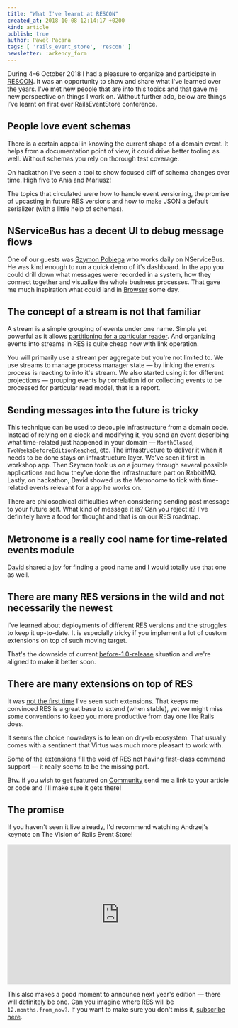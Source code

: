 ```yaml
---
title: "What I've learnt at RESCON"
created_at: 2018-10-08 12:14:17 +0200
kind: article
publish: true
author: Paweł Pacana
tags: [ 'rails_event_store', 'rescon' ]
newsletter: :arkency_form
---
```


During 4–6 October 2018 I had a pleasure to organize and participate in [RESCON](https://rescon.arkency.com). It was an opportunity to show and share what I've learned over the years. I've met new people that are into this topics and that gave me new perspective on things I work on. Without further ado, below are things I’ve learnt on first ever RailsEventStore conference.

## People love event schemas

There is a certain appeal in knowing the current shape of a domain event. It helps from a documentation point of view, it could drive better tooling as well.
Without schemas you rely on thorough test coverage.

On hackathon I've seen a tool to show focused diff of schema changes over time. High five to Ania and Mariusz!

The topics that circulated were how to handle event versioning, the promise of upcasting in future RES versions and how to make JSON a default serializer (with a little help of schemas).

## NServiceBus has a decent UI to debug message flows

One of our guests was [Szymon Pobiega](https://twitter.com/SzymonPobiega) who works daily on NServiceBus. He was kind enough to run a quick demo of it's dashboard. In the app you could drill down what messages were recorded in a system, how they connect together and visualize the whole business processes. That gave me much inspiration what could land in [Browser](https://railseventstore.org/docs/browser/) some day.

## The concept of a stream is not that familiar

A stream is a simple grouping of events under one name. Simple yet powerful as it allows [partitioning for a particular reader](https://eventstore.org/blog/20130210/the-cost-of-creating-a-stream/index.html). And organizing events into streams in RES is quite cheap now with link operation.

You will primarily use a stream per aggregate but you're not limited to. We use streams to manage process manager state — by linking the events process is reacting to into it's stream. We also started using it for different projections — grouping events by correlation id or collecting events to be processed for particular read model, that is a report.

## Sending messages into the future is tricky

This technique can be used to decouple infrastructure from a domain code. Instead of relying on a clock and modifying it, you send an event describing what time-related just happened in your domain — `MonthClosed`, `TwoWeeksBeforeEditionReached`, etc. The infrastructure to deliver it when it needs to be done stays on infrastructure layer. We've seen it first in workshop app. Then Szymon took us on a journey through several possible applications and how they've done the infrastructure part on RabbitMQ. Lastly, on hackathon, David showed us the Metronome to tick with time-related events relevant for a app he works on.

There are philosophical difficulties when considering sending past message to your future self. What kind of message it is? Can you reject it? I've definitely have a food for thought and that is on our RES roadmap.

## Metronome is a really cool name for time-related events module

[David](https://twitter.com/davidsaitta) shared a joy for finding a good name and I would totally use that one as well.

## There are many RES versions in the wild and not necessarily the newest

I've learned about deployments of different RES versions and the struggles to keep it up-to-date. It is especially tricky if you implement a lot of custom extensions on top of such moving target.

That's the downside of current [before-1.0-release](https://github.com/RailsEventStore/rails_event_store/milestone/3) situation and we're aligned to make it better soon.

## There are many extensions on top of RES

It was [not the first time](https://www.youtube.com/watch?v=cdwX1ZU623E) I've seen such extensions. That keeps me convinced RES is a great base to extend (when stable), yet we might miss some conventions to keep you more productive from day one like Rails does.

It seems the choice nowadays is to lean on dry-rb ecosystem. That usually comes with a sentiment that Virtus was much more pleasant to work with.

Some of the extensions fill the void of RES not having first-class command support — it really seems to be the missing part.

Btw. if you wish to get featured on [Community](https://railseventstore.org/community/) send me a link to your article or code and I'll make sure it gets there!

## The promise

If you haven't seen it live already, I'd recommend watching Andrzej's keynote on The Vision of Rails Event Store!

<iframe src="https://www.facebook.com/plugins/video.php?href=https%3A%2F%2Fwww.facebook.com%2FArkencyCom%2Fvideos%2F2187126198226563%2F&show_text=0&width=560" width="100%" height="315" style="border:none;overflow:hidden" scrolling="no" frameborder="0" allowTransparency="true" allowFullScreen="true"></iframe>

This also makes a good moment to announce next year's edition — there will definitely be one. Can you imagine where RES will be `12.months.from_now?`. If you want to make sure you don't miss it, [subscribe here](http://eepurl.com/doIcqP).
